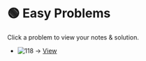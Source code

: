 # 🟢 Easy Problems

Click a problem to view your notes & solution.

- ![118](https://img.shields.io/badge/118-Pascal's_Triangle-green) → [View](/problems/118.md)


